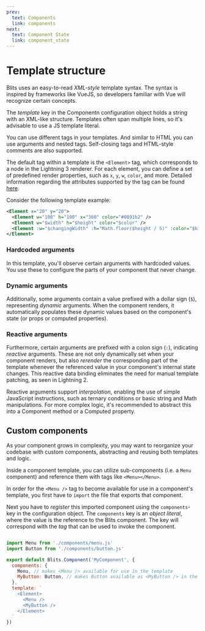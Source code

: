 ```yaml
---
prev:
  text: Components
  link: components
next:
  text: Component State
  link: component_state
---
```


# Template structure

Blits uses an easy-to-read _XML-style_ template syntax. The syntax is inspired by frameworks like VueJS, so developers familiar with Vue will recognize certain concepts.

The _template_ key in the Componentn configuration object holds a string with an XML-like structure. Templates often span multiple lines, so it's advisable to use a JS template literal.

You can use different tags in your templates. And similar to HTML you can use arguments and nested tags. Self-closing tags and HTML-style comments are also supported.

The default tag within a template is the `<Element>` tag, which corresponds to a node in the Lightning 3 renderer. For each element, you can define a set of predefined render properties, such as `x`, `y`, `w`, `color`, and more. Detailed information regarding the attributes supported by the <Element> tag can be found [here](./element_attributes.md).

Consider the following template example:

```xml
<Element x="20" y="20">
  <Element w="100" h="100" x="360" color="#0891b2" />
  <Element w="$width" h="$height" color="$color" />
  <Element :w="$changingWidth" :h="Math.floor($height / 5)" :color="$highlight" />
</Element>
```

### Hardcoded arguments

In this template, you'll observe certain arguments with hardcoded values. You use these to configure the parts of your component that never change.

### Dynamic arguments

Additionally, some arguments contain a value prefixed with a dollar sign (`$`), representing _dynamic_ arguments. When the component renders, it automatically populates these dynamic values based on the component's state (or props or computed properties).

### Reactive arguments

Furthermore, certain arguments are prefixed with a colon sign (`:`), indicating _reactive_ arguments. These are not only dynamically set when your component renders, but also _rerender_ the corresponding part of the template whenever the referenced value in your component's internal state changes. This reactive data binding eliminates the need for manual template patching, as seen in Lightning 2.

Reactive arguments support _interpolation_, enabling the use of simple JavaScript instructions, such as ternary conditions or basic string and Math manipulations. For more complex logic, it's recommended to abstract this into a Component method or a Computed property.

## Custom components

As your component grows in complexity, you may want to reorganize your codebase with custom components, abstracting and reusing both templates and logic.

Inside a component template, you can utilize sub-components (i.e. a `Menu` component) and reference them with tags like `<Menu></Menu>`.

In order for the `<Menu />` tag to become available for use in a component's template, you first have to `import` the file that exports that component.

Next you have to _register_ this imported component using the `components`-key in the configuration object. The `components` key is an _object literal_, where the value is the reference to the Blits component. The key will correspond with the _tag_ that can be used to invoke the component.

```js

import Menu from './components/menu.js'
import Button from './components/button.js'

export default Blits.Component('MyComponent', {
  components: {
    Menu, // makes <Menu /> available for use in the template
    MyButton: Button, // makes Button available as <MyButton /> in the template
  },
  template: `
    <Element>
      <Menu />
      <MyButton />
    </Element>
  `
})

```
